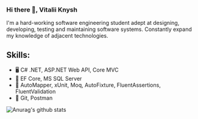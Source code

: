 ### Hi there 👋, Vitalii Knysh
I'm a hard-working software engineering student adept at designing, developing, testing and maintaining software systems. Constantly expand my knowledge of adjacent technologies.

## Skills: 
* :desktop_computer: C# .NET, ASP.NET Web API, Core MVC
* :notebook: EF Core, MS SQL Server
* :book: AutoMapper, xUnit, Moq, AutoFixture, FluentAssertions, FluentValidation
* :large_orange_diamond: Git, Postman

![Anurag's github stats](https://github-readme-stats.vercel.app/api?username=Strafe153)
